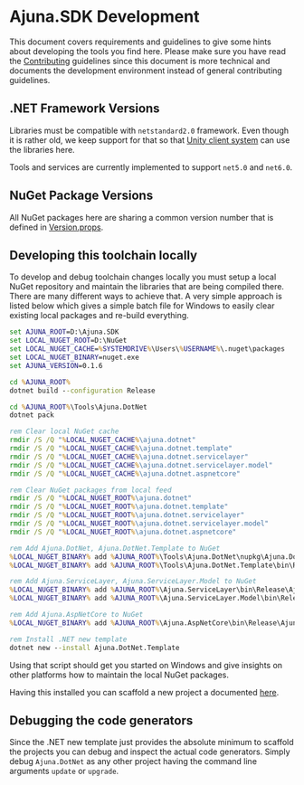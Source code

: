 # Ajuna.SDK Development
This document covers requirements and guidelines to give some hints about developing the tools you find here. Please make sure you have read the [Contributing](./CONTRIBUTING.md) guidelines since this document is more technical and documents the development environment instead of general contributing guidelines.

## .NET Framework Versions
Libraries must be compatible with `netstandard2.0` framework. Even though it is rather old, we keep support for that so that [Unity client system](https://docs.unity3d.com/2019.1/Documentation/Manual/dotnetProfileSupport.html) can use the libraries here.

Tools and services are currently implemented to support `net5.0` and `net6.0`.

## NuGet Package Versions
All NuGet packages here are sharing a common version number that is defined in [Version.props](./Version.props).

## Developing this toolchain locally
To develop and debug toolchain changes locally you must setup a local NuGet repository and maintain the libraries that are being compiled there. There are many different ways to achieve that. A very simple approach is listed below which gives a simple batch file for Windows to easily clear existing local packages and re-build everything.

```bat
set AJUNA_ROOT=D:\Ajuna.SDK
set LOCAL_NUGET_ROOT=D:\NuGet
set LOCAL_NUGET_CACHE=%SYSTEMDRIVE%\Users\%USERNAME%\.nuget\packages
set LOCAL_NUGET_BINARY=nuget.exe
set AJUNA_VERSION=0.1.6

cd %AJUNA_ROOT%
dotnet build --configuration Release

cd %AJUNA_ROOT%\Tools\Ajuna.DotNet
dotnet pack

rem Clear local NuGet cache
rmdir /S /Q "%LOCAL_NUGET_CACHE%\ajuna.dotnet"
rmdir /S /Q "%LOCAL_NUGET_CACHE%\ajuna.dotnet.template"
rmdir /S /Q "%LOCAL_NUGET_CACHE%\ajuna.dotnet.servicelayer"
rmdir /S /Q "%LOCAL_NUGET_CACHE%\ajuna.dotnet.servicelayer.model"
rmdir /S /Q "%LOCAL_NUGET_CACHE%\ajuna.dotnet.aspnetcore"

rem Clear NuGet packages from local feed
rmdir /S /Q "%LOCAL_NUGET_ROOT%\ajuna.dotnet"
rmdir /S /Q "%LOCAL_NUGET_ROOT%\ajuna.dotnet.template"
rmdir /S /Q "%LOCAL_NUGET_ROOT%\ajuna.dotnet.servicelayer"
rmdir /S /Q "%LOCAL_NUGET_ROOT%\ajuna.dotnet.servicelayer.model"
rmdir /S /Q "%LOCAL_NUGET_ROOT%\ajuna.dotnet.aspnetcore"

rem Add Ajuna.DotNet, Ajuna.DotNet.Template to NuGet
%LOCAL_NUGET_BINARY% add %AJUNA_ROOT%\Tools\Ajuna.DotNet\nupkg\Ajuna.DotNet.%AJUNA_VERSION%.nupkg -Source %LOCAL_NUGET_ROOT%
%LOCAL_NUGET_BINARY% add %AJUNA_ROOT%\Tools\Ajuna.DotNet.Template\bin\Release\Ajuna.DotNet.Template.%AJUNA_VERSION%.nupkg -Source %LOCAL_NUGET_ROOT%

rem Add Ajuna.ServiceLayer, Ajuna.ServiceLayer.Model to NuGet
%LOCAL_NUGET_BINARY% add %AJUNA_ROOT%\Ajuna.ServiceLayer\bin\Release\Ajuna.ServiceLayer.%AJUNA_VERSION%.nupkg -Source %LOCAL_NUGET_ROOT%
%LOCAL_NUGET_BINARY% add %AJUNA_ROOT%\Ajuna.ServiceLayer.Model\bin\Release\Ajuna.ServiceLayer.Model.%AJUNA_VERSION%.nupkg -Source %LOCAL_NUGET_ROOT%

rem Add Ajuna.AspNetCore to NuGet
%LOCAL_NUGET_BINARY% add %AJUNA_ROOT%\Ajuna.AspNetCore\bin\Release\Ajuna.AspNetCore.%AJUNA_VERSION%.nupkg -Source %LOCAL_NUGET_ROOT%

rem Install .NET new template
dotnet new --install Ajuna.DotNet.Template
```

Using that script should get you started on Windows and give insights on other platforms how to maintain the local NuGet packages.

Having this installed you can scaffold a new project a documented [here](./README.md).

## Debugging the code generators
Since the .NET new template just provides the absolute minimum to scaffold the projects you can debug and inspect the actual code generators. Simply debug `Ajuna.DotNet` as any other project having the command line arguments `update` or `upgrade`.